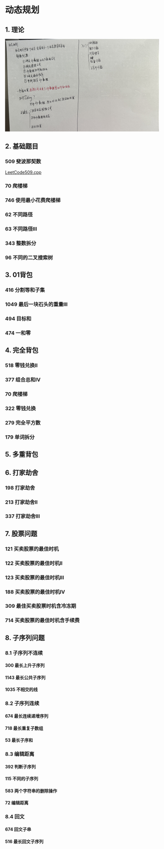 # 动态规划

## 1. 理论

![IMG_2340](Readme.assets/IMG_2340.jpg) 

## 2. 基础题目

### 509 斐波那契数

[LeetCode509.cpp](https://github.com/niu0217/Documents/blob/main/Algorithm/DynamicProgramming/LeetCode509.cpp)

### 70 爬楼梯

### 746 使用最小花费爬楼梯

### 62 不同路径

### 63 不同路径III

### 343 整数拆分

### 96 不同的二叉搜索树

## 3. 01背包

### 416 分割等和子集

### 1049 最后一块石头的重量III

### 494 目标和

### 474 一和零

## 4. 完全背包

### 518 零钱兑换II

### 377 组合总和IV

### 70 爬楼梯

### 322 零钱兑换

### 279 完全平方数

### 179 单词拆分

## 5. 多重背包

## 6. 打家劫舍

### 198 打家劫舍

### 213 打家劫舍II

### 337 打家劫舍III

## 7. 股票问题

### 121 买卖股票的最佳时机

### 122 买卖股票的最佳时机II

### 123 买卖股票的最佳时机III

### 188 买卖股票的最佳时机IV

### 309 最佳买卖股票时机含冷冻期

### 714 买卖股票的最佳时机含手续费

## 8. 子序列问题

### 8.1 子序列不连续

#### 300 最长上升子序列

#### 1143 最长公共子序列

#### 1035 不相交的线

### 8.2 子序列连续

#### 674 最长连续递增序列

#### 718 最长重复子数组

#### 53 最长子序和

### 8.3 编辑距离

#### 392 判断子序列

#### 115 不同的子序列

#### 583 两个字符串的删除操作

#### 72 编辑距离

### 8.4 回文

#### 674 回文子串

#### 516 最长回文子序列

